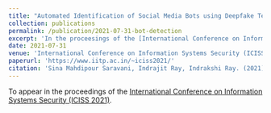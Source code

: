 ```yaml
---
title: "Automated Identification of Social Media Bots using Deepfake Text Detection"
collection: publications
permalink: /publication/2021-07-31-bot-detection
excerpt: 'In the proceesings of the [International Conference on Information Systems Security (ICISS), 2021](https://www.iitp.ac.in/~iciss2021/).'
date: 2021-07-31
venue: 'International Conference on Information Systems Security (ICISS 2021)'
paperurl: 'https://www.iitp.ac.in/~iciss2021/'
citation: 'Sina Mahdipour Saravani, Indrajit Ray, Indrakshi Ray. (2021). &quot;Automated Identification of Social Media Bots using Deepfake Text Detection.&quot; <i>Proceedings of the International Conference on Information Systems Security</i>.'
---
```

<!--This paper is about the number 2. The number 3 is left for future work.-->

To appear in the proceedings of the [International Conference on Information Systems Security (ICISS 2021)](https://www.iitp.ac.in/~iciss2021/).
<!--[Download paper here](http://academicpages.github.io/files/paper2.pdf)-->

<!--Recommended citation: Your Name, You. (2010). "Paper Title Number 2." <i>Journal 1</i>. 1(2).-->
